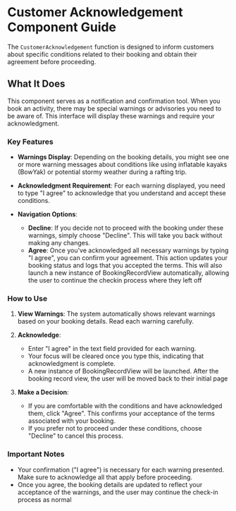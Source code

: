 # Customer Acknowledgement Component Guide

The `CustomerAcknowledgement` function is designed to inform customers about specific conditions related to their booking and obtain their agreement before proceeding.

## What It Does

This component serves as a notification and confirmation tool. When you book an activity, there may be special warnings or advisories you need to be aware of. This interface will display these warnings and require your acknowledgment.

### Key Features

- **Warnings Display**: Depending on the booking details, you might see one or more warning messages about conditions like using inflatable kayaks (BowYak) or potential stormy weather during a rafting trip.
  
- **Acknowledgment Requirement**: For each warning displayed, you need to type "I agree" to acknowledge that you understand and accept these conditions.

- **Navigation Options**:
  - **Decline**: If you decide not to proceed with the booking under these warnings, simply choose "Decline". This will take you back without making any changes.
  - **Agree**: Once you've acknowledged all necessary warnings by typing "I agree", you can confirm your agreement. This action updates your booking status and logs that you accepted the terms. This will also launch a new instance of BookingRecordView automatically, allowing the user to continue the checkin process where they left off

### How to Use

1. **View Warnings**: The system automatically shows relevant warnings based on your booking details. Read each warning carefully.

2. **Acknowledge**:
   - Enter "I agree" in the text field provided for each warning.
   - Your focus will be cleared once you type this, indicating that acknowledgment is complete.
   - A new instance of BookingRecordView will be launched. After the booking record view, the user will be moved back to their initial page

3. **Make a Decision**:
   - If you are comfortable with the conditions and have acknowledged them, click "Agree". This confirms your acceptance of the terms associated with your booking.
   - If you prefer not to proceed under these conditions, choose "Decline" to cancel this process.

### Important Notes

- Your confirmation ("I agree") is necessary for each warning presented. Make sure to acknowledge all that apply before proceeding.
- Once you agree, the booking details are updated to reflect your acceptance of the warnings, and the user may continue the check-in process as normal
